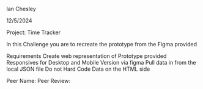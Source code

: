 Ian Chesley

12/5/2024

Project: Time Tracker

In this Challenge you are to recreate the prototype from the Figma provided

Requirements
Create web representation of Prototype provided 
Responsives for Desktop and Mobile Version via figma 
Pull data in from the local JSON file
Do not Hard Code Data on the HTML side  

Peer Name:
Peer Review:

